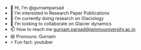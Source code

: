 - 👋 Hi, I’m @gurnamparsad
- 👀 I’m interested in Research Paper Publications
- 🌱 I’m currently doing research on Glaciology
- 💞️ I’m looking to collaborate on Glacier dynamics
- 📫 How to reach me gurnam.parsad@jammuuniversity.ac.in
- 😄 Pronouns: Gurnam
- ⚡ Fun fact: youtuber

<!---
gurnamparsad/gurnamparsad is a ✨ special ✨ repository because its `README.md` (this file) appears on your GitHub profile.
You can click the Preview link to take a look at your changes.
--->

